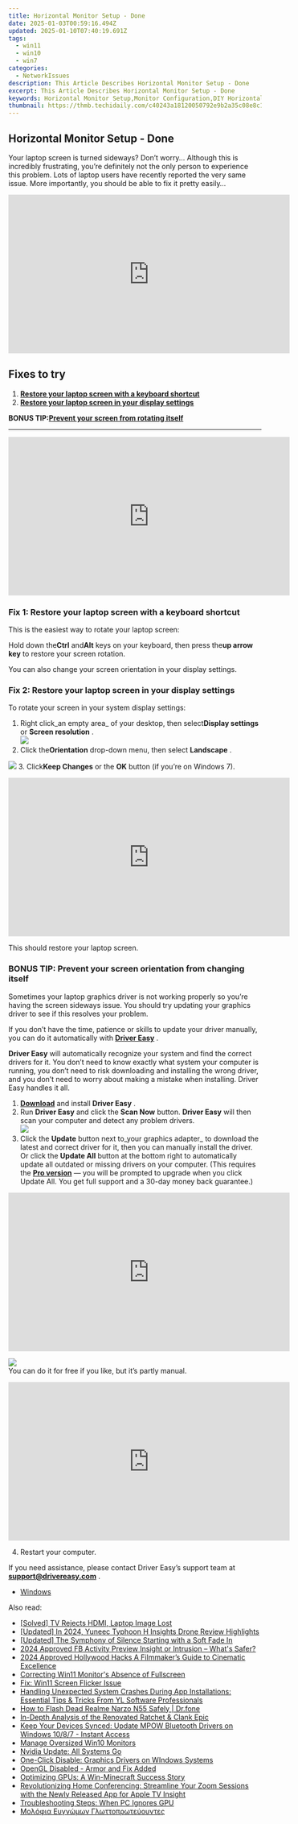 ```yaml
---
title: Horizontal Monitor Setup - Done
date: 2025-01-03T00:59:16.494Z
updated: 2025-01-10T07:40:19.691Z
tags:
  - win11
  - win10
  - win7
categories:
  - NetworkIssues
description: This Article Describes Horizontal Monitor Setup - Done
excerpt: This Article Describes Horizontal Monitor Setup - Done
keywords: Horizontal Monitor Setup,Monitor Configuration,DIY Horizontal Monitor Installation,Ergonomic Horizontal Workstation,Cross-Eye Display Alignment,Horizontal Monitor Mounting Solutions,Cross-Display Configuration Guide
thumbnail: https://thmb.techidaily.com/c40243a18120050792e9b2a35c08e8c187a7242ae42c21363a9149298cc2eac3.jpg
---
```


## Horizontal Monitor Setup - Done

 Your laptop screen is turned sideways? Don’t worry… Although this is incredibly frustrating, you’re definitely not the only person to experience this problem. Lots of laptop users have recently reported the very same issue. More importantly, you should be able to fix it pretty easily…

<!-- affiliate ads begin -->
<iframe width="560" height="315" src="https://www.youtube.com/embed/9Q8Feep0Rc0?si=YkPhRxXGvrRRMJtb" title="YouTube video player" frameborder="0" allow="accelerometer; autoplay; clipboard-write; encrypted-media; gyroscope; picture-in-picture; web-share" referrerpolicy="strict-origin-when-cross-origin" allowfullscreen></iframe>
<!-- affiliate ads end -->

## Fixes to try

1. [**Restore your laptop screen with a keyboard shortcut**](#a)
2. [**Restore your laptop screen in your display settings**](#b)

 **BONUS TIP:[Prevent your screen from rotating itself](#c)**

---

<!-- affiliate ads begin -->
<iframe width="560" height="315" src="https://www.youtube.com/embed/bofw6eJA7Bg?si=HM2gKZGH4L1otw3e" title="YouTube video player" frameborder="0" allow="accelerometer; autoplay; clipboard-write; encrypted-media; gyroscope; picture-in-picture; web-share" referrerpolicy="strict-origin-when-cross-origin" allowfullscreen></iframe>
<!-- affiliate ads end -->

### Fix 1: Restore your laptop screen with a keyboard shortcut

This is the easiest way to rotate your laptop screen:

 Hold down the**Ctrl** and**Alt** keys on your keyboard, then press the**up arrow key**  to restore your screen rotation.

You can also change your screen orientation in your display settings.

### Fix 2: Restore your laptop screen in your display settings

To rotate your screen in your system display settings:

1. Right click_an empty area_ of your desktop, then select**Display settings** or **Screen resolution** .  
![](https://images.drivereasy.com/wp-content/uploads/2018/10/img_5bd043209191b.jpg)
2. Click the**Orientation** drop-down menu, then select **Landscape**  .  

![](https://images.drivereasy.com/wp-content/uploads/2018/10/img_5bd044764e5ec.jpg)
3. Click**Keep Changes** or the **OK** button (if you’re on Windows 7).

<!-- affiliate ads begin -->
<iframe width="560" height="315" src="https://www.youtube.com/embed/YZma8PBO0D8?si=9-qQgGVTuChYd27a" title="YouTube video player" frameborder="0" allow="accelerometer; autoplay; clipboard-write; encrypted-media; gyroscope; picture-in-picture; web-share" referrerpolicy="strict-origin-when-cross-origin" allowfullscreen></iframe>
<!-- affiliate ads end -->

This should restore your laptop screen.

### BONUS TIP: Prevent your screen orientation from changing itself

 Sometimes your laptop graphics driver is not working properly so you’re having the screen sideways issue. You should try updating your graphics driver to see if this resolves your problem.

 If you don’t have the time, patience or skills to update your driver manually, you can do it automatically with **[Driver Easy](https://tools.techidaily.com/drivereasy/download/)** .

**Driver Easy**  will automatically recognize your system and find the correct drivers for it. You don’t need to know exactly what system your computer is running, you don’t need to risk downloading and installing the wrong driver, and you don’t need to worry about making a mistake when installing. Driver Easy handles it all.

1. [**Download**](https://tools.techidaily.com/drivereasy/download/) and install **Driver Easy** .
2. Run **Driver Easy** and click the **Scan Now** button. **Driver Easy**  will then scan your computer and detect any problem drivers.  
![](https://images.drivereasy.com/wp-content/uploads/2018/10/img_5bd0366bd75a4.jpg)
3. Click the **Update**  button next to_your graphics adapter_ to download the latest and correct driver for it, then you can manually install the driver. Or click the **Update All**  button at the bottom right to automatically update all outdated or missing drivers on your computer. (This requires the **[Pro version](https://tools.techidaily.com/drivereasy/download/)**  — you will be prompted to upgrade when you click Update All. You get full support and a 30-day money back guarantee.)  

<!-- affiliate ads begin -->
<iframe width="560" height="315" src="https://www.youtube.com/embed/poI1NQxHfjc?si=ZLG0wziYcTKIKwL5" title="YouTube video player" frameborder="0" allow="accelerometer; autoplay; clipboard-write; encrypted-media; gyroscope; picture-in-picture; web-share" referrerpolicy="strict-origin-when-cross-origin" allowfullscreen></iframe>
<!-- affiliate ads end -->

![](https://images.drivereasy.com/wp-content/uploads/2018/10/img_5bd03674f2903.jpg)  
 You can do it for free if you like, but it’s partly manual.

<!-- affiliate ads begin -->
<iframe width="560" height="315" src="https://www.youtube.com/embed/oP8grXxuy2o?si=uIRNhTYbecTcaC7J" title="YouTube video player" frameborder="0" allow="accelerometer; autoplay; clipboard-write; encrypted-media; gyroscope; picture-in-picture; web-share" referrerpolicy="strict-origin-when-cross-origin" allowfullscreen></iframe>
<!-- affiliate ads end -->

4. Restart your computer.

 If you need assistance, please contact Driver Easy’s support team at **[support@drivereasy.com](mailto:support@drivereasy.com)**  .

* [Windows](https://tools.techidaily.com/drivereasy/download/)

<ins class="adsbygoogle"
     style="display:block"
     data-ad-format="autorelaxed"
     data-ad-client="ca-pub-7571918770474297"
     data-ad-slot="1223367746"></ins>

<ins class="adsbygoogle"
     style="display:block"
     data-ad-client="ca-pub-7571918770474297"
     data-ad-slot="8358498916"
     data-ad-format="auto"
     data-full-width-responsive="true"></ins>

<span class="atpl-alsoreadstyle">Also read:</span>
<div><ul>
<li><a href="https://network-issues.techidaily.com/solved-tv-rejects-hdmi-laptop-image-lost/"><u>[Solved] TV Rejects HDMI, Laptop Image Lost</u></a></li>
<li><a href="https://fox-http.techidaily.com/updated-in-2024-yuneec-typhoon-h-insights-drone-review-highlights/"><u>[Updated] In 2024, Yuneec Typhoon H Insights Drone Review Highlights</u></a></li>
<li><a href="https://article-tips.techidaily.com/updated-the-symphony-of-silence-starting-with-a-soft-fade-in/"><u>[Updated] The Symphony of Silence Starting with a Soft Fade In</u></a></li>
<li><a href="https://some-knowledge.techidaily.com/2024-approved-fb-activity-preview-insight-or-intrusion-whats-safer/"><u>2024 Approved FB Activity Preview Insight or Intrusion – What's Safer?</u></a></li>
<li><a href="https://some-techniques.techidaily.com/2024-approved-hollywood-hacks-a-filmmakers-guide-to-cinematic-excellence/"><u>2024 Approved Hollywood Hacks A Filmmaker’s Guide to Cinematic Excellence</u></a></li>
<li><a href="https://network-issues.techidaily.com/correcting-win11-monitors-absence-of-fullscreen/"><u>Correcting Win11 Monitor's Absence of Fullscreen</u></a></li>
<li><a href="https://network-issues.techidaily.com/fix-win11-screen-flicker-issue/"><u>Fix: Win11 Screen Flicker Issue</u></a></li>
<li><a href="https://discover-exclusive.techidaily.com/handling-unexpected-system-crashes-during-app-installations-essential-tips-and-tricks-from-yl-software-professionals/"><u>Handling Unexpected System Crashes During App Installations: Essential Tips & Tricks From YL Software Professionals</u></a></li>
<li><a href="https://fix-guide.techidaily.com/how-to-flash-dead-realme-narzo-n55-safely-drfone-by-drfone-fix-android-problems-fix-android-problems/"><u>How to Flash Dead Realme Narzo N55 Safely | Dr.fone</u></a></li>
<li><a href="https://some-guidance.techidaily.com/in-depth-analysis-of-the-renovated-ratchet-and-clank-epic/"><u>In-Depth Analysis of the Renovated Ratchet & Clank Epic</u></a></li>
<li><a href="https://driver-download.techidaily.com/keep-your-devices-synced-update-mpow-bluetooth-drivers-on-windows-1087-instant-access/"><u>Keep Your Devices Synced: Update MPOW Bluetooth Drivers on Windows 10/8/7 - Instant Access</u></a></li>
<li><a href="https://network-issues.techidaily.com/manage-oversized-win10-monitors/"><u>Manage Oversized Win10 Monitors</u></a></li>
<li><a href="https://network-issues.techidaily.com/nvidia-update-all-systems-go/"><u>Nvidia Update: All Systems Go</u></a></li>
<li><a href="https://network-issues.techidaily.com/one-click-disable-graphics-drivers-on-windows-systems/"><u>One-Click Disable: Graphics Drivers on WIndows Systems</u></a></li>
<li><a href="https://network-issues.techidaily.com/opengl-disabled-armor-and-fix-added/"><u>OpenGL Disabled - Armor and Fix Added</u></a></li>
<li><a href="https://network-issues.techidaily.com/optimizing-gpus-a-win-minecraft-success-story/"><u>Optimizing GPUs: A Win-Minecraft Success Story</u></a></li>
<li><a href="https://tech-recovery.techidaily.com/revolutionizing-home-conferencing-streamline-your-zoom-sessions-with-the-newly-released-app-for-apple-tv-insight/"><u>Revolutionizing Home Conferencing: Streamline Your Zoom Sessions with the Newly Released App for Apple TV Insight</u></a></li>
<li><a href="https://network-issues.techidaily.com/troubleshooting-steps-when-pc-ignores-gpu/"><u>Troubleshooting Steps: When PC Ignores GPU</u></a></li>
<li><a href="https://mondly-stories.techidaily.com/molofia-eygnwmwn-glwttoprwteyoyntes/"><u>Μολόφια Ευγνώμων Γλωττοπρωτεύουντες</u></a></li>
</ul></div>

